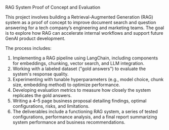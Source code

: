 RAG System Proof of Concept and Evaluation

This project involves building a Retrieval-Augmented Generation (RAG) system as a proof of concept to improve document search and question answering for a tech company’s engineering and marketing teams. The goal is to explore how RAG can accelerate internal workflows and support future GenAI product development.

The process includes:
1. Implementing a RAG pipeline using LangChain, including components for embeddings, chunking, vector search, and LLM integration.
2. Working with a labeled dataset ("gold answers") to evaluate the system's response quality.
3. Experimenting with tunable hyperparameters (e.g., model choice, chunk size, embedding method) to optimize performance.
4. Developing evaluation metrics to measure how closely the system replicates the gold answers.
5. Writing a 4–5 page business proposal detailing findings, optimal configurations, risks, and limitations.
6. The deliverables include a functioning RAG system, a series of tested configurations, performance analysis, and a final report summarizing system performance and business recommendations.
